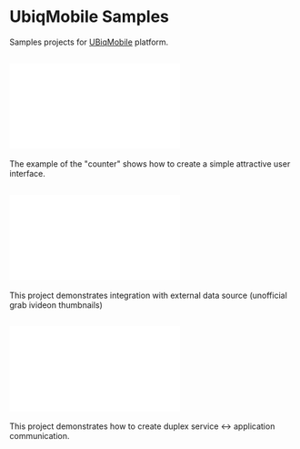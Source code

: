 ﻿# UbiqMobile Samples

Samples projects for [UBiqMobile](http://ubiqmobile.com) platform.

## ![Counter](Counter/readme.md)

The example of the "counter" shows how to create a simple attractive user interface.

## ![Camera](Camera/readme.md)

This project demonstrates integration with external data source (unofficial grab ivideon thumbnails)

## ![ServiceSample](ServiceSample/readme.md)

This project demonstrates how to create duplex service <-> application communication.

